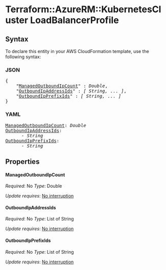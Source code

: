# Terraform::AzureRM::KubernetesCluster LoadBalancerProfile

## Syntax

To declare this entity in your AWS CloudFormation template, use the following syntax:

### JSON

<pre>
{
    "<a href="#managedoutboundipcount" title="ManagedOutboundIpCount">ManagedOutboundIpCount</a>" : <i>Double</i>,
    "<a href="#outboundipaddressids" title="OutboundIpAddressIds">OutboundIpAddressIds</a>" : <i>[ String, ... ]</i>,
    "<a href="#outboundipprefixids" title="OutboundIpPrefixIds">OutboundIpPrefixIds</a>" : <i>[ String, ... ]</i>
}
</pre>

### YAML

<pre>
<a href="#managedoutboundipcount" title="ManagedOutboundIpCount">ManagedOutboundIpCount</a>: <i>Double</i>
<a href="#outboundipaddressids" title="OutboundIpAddressIds">OutboundIpAddressIds</a>: <i>
      - String</i>
<a href="#outboundipprefixids" title="OutboundIpPrefixIds">OutboundIpPrefixIds</a>: <i>
      - String</i>
</pre>

## Properties

#### ManagedOutboundIpCount

_Required_: No
_Type_: Double

_Update requires_: [No interruption](https://docs.aws.amazon.com/AWSCloudFormation/latest/UserGuide/using-cfn-updating-stacks-update-behaviors.html#update-no-interrupt)

#### OutboundIpAddressIds

_Required_: No
_Type_: List of String

_Update requires_: [No interruption](https://docs.aws.amazon.com/AWSCloudFormation/latest/UserGuide/using-cfn-updating-stacks-update-behaviors.html#update-no-interrupt)

#### OutboundIpPrefixIds

_Required_: No
_Type_: List of String

_Update requires_: [No interruption](https://docs.aws.amazon.com/AWSCloudFormation/latest/UserGuide/using-cfn-updating-stacks-update-behaviors.html#update-no-interrupt)

